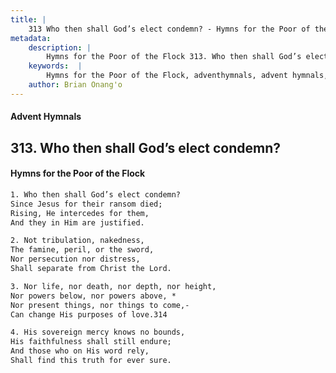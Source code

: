 ```yaml
---
title: |
    313 Who then shall God’s elect condemn? - Hymns for the Poor of the Flock
metadata:
    description: |
        Hymns for the Poor of the Flock 313. Who then shall God’s elect condemn?. Who then shall God’s elect condemn? Since Jesus for their ransom died;  Rising, He intercedes for them, And they in Him are justified. 
    keywords:  |
        Hymns for the Poor of the Flock, adventhymnals, advent hymnals, Who then shall God’s elect condemn?, Who then shall God’s elect condemn?, 
    author: Brian Onang'o
---
```


#### Advent Hymnals
## 313. Who then shall God’s elect condemn?
####  Hymns for the Poor of the Flock

```txt
1. Who then shall God’s elect condemn?
Since Jesus for their ransom died; 
Rising, He intercedes for them,
And they in Him are justified.

2. Not tribulation, nakedness,
The famine, peril, or the sword,
Nor persecution nor distress,
Shall separate from Christ the Lord.

3. Nor life, nor death, nor depth, nor height,
Nor powers below, nor powers above, * 
Nor present things, nor things to come,- 
Can change His purposes of love.314

4. His sovereign mercy knows no bounds,
His faithfulness shall still endure;
And those who on His word rely,
Shall find this truth for ever sure.
```